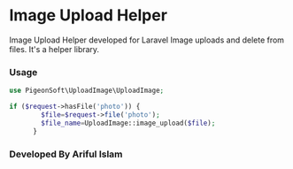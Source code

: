 # Image Upload Helper

Image Upload Helper developed for Laravel Image uploads and delete from files. It's a helper library. 

### Usage

```php
use PigeonSoft\UploadImage\UploadImage;

if ($request->hasFile('photo')) {
        $file=$request->file('photo');
        $file_name=UploadImage::image_upload($file);
      }


```

### Developed By Ariful Islam
